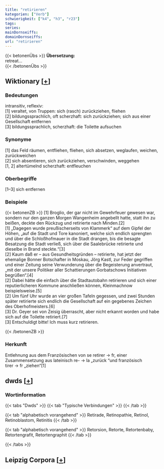 ```yaml
---
title: "retirieren"
kategorien: ["Verb"]
schwierigkeit: ["k4", "h3", "r23"]
tags:
series:
mainDornseiffs:
domainDornseiffs:
url: "retirieren"
---
```


{{< betonenÜbs >}}
**Übersetzung:**  
retreat...  
{{< /betonenÜbs >}}

## Wiktionary [[+](https://de.wiktionary.org/wiki/retirieren)]

### Bedeutungen
intransitiv, reflexiv:  
[1] veraltet, von Truppen: sich (rasch) zurückziehen, fliehen  
[2] bildungssprachlich, oft scherzhaft: sich zurückziehen; sich aus einer Gesellschaft entfernen  
[3] bildungssprachlich, scherzhaft: die Toilette aufsuchen  

### Synonyme
[1] das Feld räumen, entfliehen, fliehen, sich absetzen, weglaufen, weichen, zurückweichen  
[2] sich absentieren, sich zurückziehen, verschwinden, weggehen  
[1, 2] altertümelnd scherzhaft: entfleuchen  

### Oberbegriffe
[1–3] sich entfernen  

### Beispiele
{{< betonenZB >}}
[1] Broglio, der gar nicht im Gewehrfeuer gewesen war, sondern nur den ganzen Morgen Wangenheim angebellt hatte, statt ihn zu beißen, deckte den Rückzug und retirierte nach Minden.[2]  
[1] „Dagegen wurde preußischerseits von Klammerk“ auf dem Gipfel der Höhen, „auf die Stadt und Tore kanoniert, welche sich endlich sprengten und über die Schloßhofmauer in die Stadt drangen, bis die besagte Besatzung die Stadt verließ, sich über die Saalebrücke retirierte und dieselbe in Brand steckte.“[3]  
[2] Kaum daß er – aus Gesundheitsgründen – retirierte, hat jetzt der ehemalige Bonner Botschafter in Moskau, Jörg Kastl, zur Feder gegriffen und einer Zeitung seine Verwunderung über die Begeisterung anvertraut, „mit der unsere Politiker aller Schattierungen Gorbatschows Initiativen begrüßen“.[4]  
[2] Dabei hätte die einfach über die Stadtautobahn retirieren und sich einer reputierlicheren Kommune anschließen können, Kleinmachnow beispielsweise.[5]  
[2] Um fünf Uhr wurde an vier großen Tafeln gegessen, und zwei Stunden später retirierte sich endlich die Gesellschaft auf ein gegebenes Zeichen des Oberhofmeisters.[6]  
[3] Dr. Geyer sei von Zeisig überrascht, aber nicht erkannt worden und habe sich auf die Toilette retiriert.[7]  
[3] Entschuldigt bitte! Ich muss kurz retirieren.  

{{< /betonenZB >}}
### Herkunft
Entlehnung aus dem Französischen von se retirer → fr, einer Zusammensetzung aus lateinisch re- → la „zurück “und französisch tirer → fr „ziehen“[1]  



## dwds [[+](https://www.dwds.de/wb/retirieren)]

### Wortinformation
{{< tabs "Dwds" >}}
{{< tab "Typische Verbindungen" >}}
{{< /tab >}}

{{< tab "alphabetisch vorangehend" >}}
Retirade, Retinopathie, Retinol, Retinoblastom, Retinitis
{{< /tab >}}

{{< tab "alphabetisch vorangehend" >}}
Retorsion, Retorte, Retortenbaby, Retortengrafit, Retortengraphit
{{< /tab >}}

{{< /tabs >}}

## Leipzig Corpora [[+](https://corpora.uni-leipzig.de/en/res?word=retirieren&corpusId=deu_newscrawl-public_2018)]

